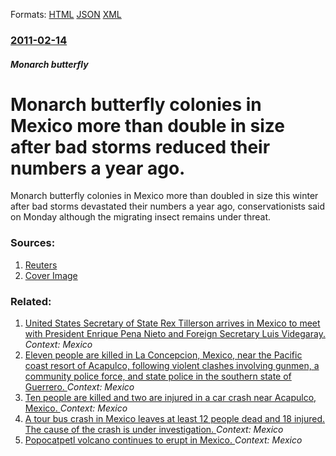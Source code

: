 
Formats: [HTML](/news/2011/02/14/monarch-butterfly-colonies-in-mexico-more-than-double-in-size-after-bad-storms-reduced-their-numbers-a-year-ago.html)  [JSON](/news/2011/02/14/monarch-butterfly-colonies-in-mexico-more-than-double-in-size-after-bad-storms-reduced-their-numbers-a-year-ago.json)  [XML](/news/2011/02/14/monarch-butterfly-colonies-in-mexico-more-than-double-in-size-after-bad-storms-reduced-their-numbers-a-year-ago.xml)  

### [2011-02-14](/news/2011/02/14/index.md)

##### Monarch butterfly
# Monarch butterfly colonies in Mexico more than double in size after bad storms reduced their numbers a year ago. 

Monarch butterfly colonies in Mexico more than doubled in size this winter after bad storms devastated their numbers a year ago, conservationists said on Monday although the migrating insect remains under threat.


### Sources:

1. [Reuters](https://www.reuters.com/article/2011/02/14/us-mexico-butterfly-idUSTRE71D7C520110214)
1. [Cover Image](https://s3.reutersmedia.net/resources/r/?m=02&d=20110214&t=2&i=337404527&w=&fh=545px&fw=&ll=&pl=&sq=&r=2011-02-14T231756Z_01_BTRE71D1SEV00_RTROPTP_0_MEXICO)

### Related:

1. [United States Secretary of State Rex Tillerson arrives in Mexico to meet with President Enrique Pena Nieto and Foreign Secretary Luis Videgaray. ](/news/2018/02/1/united-states-secretary-of-state-rex-tillerson-arrives-in-mexico-to-meet-with-president-enrique-pea-a-nieto-and-foreign-secretary-luis-videg.md) _Context: Mexico_
2. [Eleven people are killed in La Concepcion, Mexico, near the Pacific coast resort of Acapulco, following violent clashes involving gunmen, a community police force, and state police in the southern state of Guerrero. ](/news/2018/01/7/eleven-people-are-killed-in-la-concepcia3n-mexico-near-the-pacific-coast-resort-of-acapulco-following-violent-clashes-involving-gunmen-a.md) _Context: Mexico_
3. [Ten people are killed and two are injured in a car crash near Acapulco, Mexico. ](/news/2017/12/30/ten-people-are-killed-and-two-are-injured-in-a-car-crash-near-acapulco-mexico.md) _Context: Mexico_
4. [A tour bus crash in Mexico leaves at least 12 people dead and 18 injured. The cause of the crash is under investigation. ](/news/2017/12/19/a-tour-bus-crash-in-mexico-leaves-at-least-12-people-dead-and-18-injured-the-cause-of-the-crash-is-under-investigation.md) _Context: Mexico_
5. [Popocatpetl volcano continues to erupt in Mexico. ](/news/2017/11/26/popocatepetl-volcano-continues-to-erupt-in-mexico.md) _Context: Mexico_
